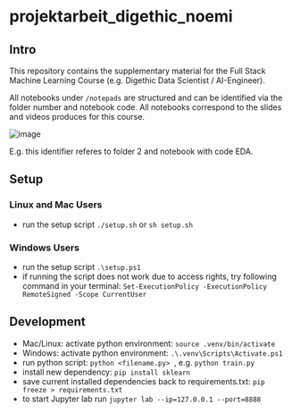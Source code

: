 # projektarbeit_digethic_noemi

## Intro

This repository contains the supplementary material for the Full Stack Machine Learning Course (e.g. Digethic Data Scientist / AI-Engineer).

All notebooks under `/notepads` are structured and can be identified via the folder number and notebook code. All notebooks correspond to the slides and videos produces for this course.

![image](https://user-images.githubusercontent.com/29402504/137859990-054ce9a4-f2d2-4054-8d25-faae4a466c5f.png)

E.g. this identifier referes to folder 2 and notebook with code EDA.

## Setup

### Linux and Mac Users

- run the setup script `./setup.sh` or `sh setup.sh`

### Windows Users

- run the setup script `.\setup.ps1`
- if running the script does not work due to access rights, try following command in your terminal: `Set-ExecutionPolicy -ExecutionPolicy RemoteSigned -Scope CurrentUser`

## Development

- Mac/Linux: activate python environment: `source .venv/bin/activate`
- Windows: activate python environment: `.\.venv\Scripts\Activate.ps1`
- run python script: `python <filename.py> `, e.g. `python train.py`
- install new dependency: `pip install sklearn`
- save current installed dependencies back to requirements.txt: `pip freeze > requirements.txt`
- to start Jupyter lab run `jupyter lab --ip=127.0.0.1 --port=8888`